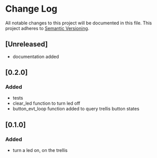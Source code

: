 # Change Log
All notable changes to this project will be documented in this file.
This project adheres to [Semantic Versioning](http://semver.org/).

## [Unreleased]
- documentation added

## [0.2.0]
### Added
- tests
- clear_led function to turn led off
- button_evt_loop function added to query trellis button states

## [0.1.0]
### Added
- turn a led on, on the trellis
